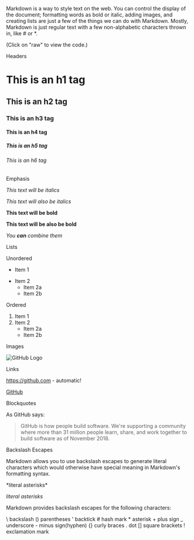 Markdown is a way to style text on the web. You can control the display of the document; formatting words as bold or italic, adding images, and creating lists are just a few of the things we can do with Markdown. Mostly, Markdown is just regular text with a few non-alphabetic characters thrown in, like # or \*.

(Click on "raw" to view the code.)

Headers

# This is an h1 tag

## This is an h2 tag

### This is an h3 tag

#### This is an h4 tag

##### This is an h5 tag

###### This is an h6 tag

Emphasis

_This text will be italics_

_This text will also be italics_

**This text will be bold**

**This text will be also be bold**

_You **can** combine them_

Lists

Unordered

-	Item 1
*	Item 2
	-   Item 2a
	*   Item 2b

Ordered

1. Item 1
2. Item 2
	- Item 2a
	* Item 2b

Images

![GitHub Logo](https://upload.wikimedia.org/wikipedia/commons/thumb/4/48/Markdown-mark.svg/64px-Markdown-mark.svg.png)

Links

https://github.com - automatic!

[GitHub](https://github.com)

Blockquotes

As GitHub says:

> GitHub is how people build software.
> We're supporting a community where more than 31 million people learn, share, and work together to build software as of November 2018.

Backslash Escapes

Markdown allows you to use backslash escapes to generate literal characters which would otherwise have special meaning in Markdown's formatting syntax.

\*literal asterisks\*

_literal asterisks_

Markdown provides backslash escapes for the following characters:

\ backslash
() parentheses
' backtick
\# hash mark
\* asterisk
\+ plus sign
\_ underscore
\- minus sign(hyphen)
{} curly braces
. dot
[] square brackets
! exclamation mark
